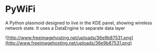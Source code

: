 # PyWiFi #
A Python plasmoid designed to live in the KDE panel, showing wireless network state. It uses a DataEngine to separate data layer

![http://www.freeimagehosting.net/uploads/36e9b87531.png](http://www.freeimagehosting.net/uploads/36e9b87531.png)